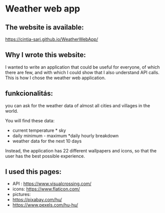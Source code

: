 # Weather web app

## The website is available:

https://cintia-sari.github.io/WeatherWebApp/

## Why I wrote this website:

I wanted to write an application that could be useful for everyone, of which there are few, and with which I could show that I also understand API calls. This is how I chose the weather web application.

## funkcionalitás:
you can ask for the weather data of almost all cities and villages in the world.

You will find these data:
* current temperature * sky
* daily minimum - maximum
*daily hourly breakdown
* weather data for the next 10 days

Instead, the application has 22 different wallpapers and icons, so that the user has the best possible experience.
## I used this pages:

* API : https://www.visualcrossing.com/
* icons: https://www.flaticon.com/
* pictures:
 * https://pixabay.com/hu/
 * https://www.pexels.com/hu-hu/ 